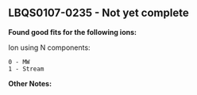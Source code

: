 ## LBQS0107-0235 - Not yet complete
**Found good fits for the following ions:**

Ion using N components:
```
0 - MW
1 - Stream
```


**Other Notes:**

